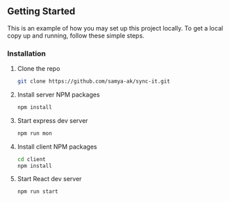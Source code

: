 <!-- GETTING STARTED -->
## Getting Started

This is an example of how you may set up this project locally.
To get a local copy up and running, follow these simple steps.

### Installation

1. Clone the repo
   ```sh
   git clone https://github.com/samya-ak/sync-it.git
   ```
2. Install server NPM packages
   ```sh
   npm install
   ```
3. Start express dev server
   ```sh
   npm run mon
   ```
4. Install client NPM packages
   ```sh
   cd client
   npm install
   ```
5. Start React dev server
   ```sh
   npm run start
   ```
